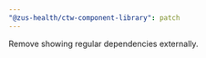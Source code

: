 ```yaml
---
"@zus-health/ctw-component-library": patch
---
```


Remove showing regular dependencies externally.

